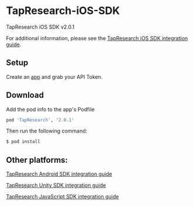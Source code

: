# TapResearch-iOS-SDK
TapResearch iOS SDK v2.0.1

For additional information, please see the [TapResearch iOS SDK integration guide](https://www.tapresearch.com/docs/ios_integration_guide).

## Setup

Create an [app](/supplier_dashboard/dashboard/apps/new) and grab your API Token.


## Download

Add the pod info to the app's Podfile
 ```ruby
 pod 'TapResearch', '2.0.1'
 ```

 Then run the following command:
 ```bash
 $ pod install
 ```

## Other platforms:

[TapResearch Android SDK integration guide](https://www.tapresearch.com/docs/android_integration_guide)

[TapResearch Unity SDK integration guide](https://www.tapresearch.com/docs/unity_integration_guide)

[TapResearch JavaScript SDK integration guide](https://www.tapresearch.com/docs/javascript_integration_guide)
